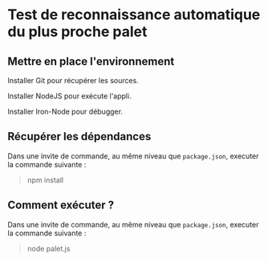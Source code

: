 # Test de reconnaissance automatique du plus proche palet

## Mettre en place l'environnement

Installer Git pour récupérer les sources.

Installer NodeJS pour exécute l'appli.

Installer Iron-Node pour débugger.

## Récupérer les dépendances

Dans une invite de commande, au même niveau que `package.json`, executer la commande suivante :

> npm install

## Comment exécuter ?

Dans une invite de commande, au même niveau que `package.json`, executer la commande suivante :

> node palet.js
